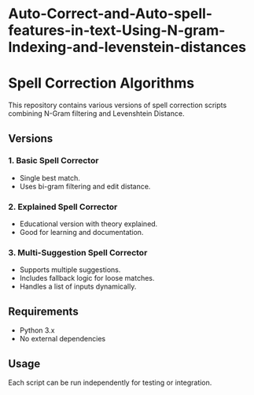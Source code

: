 # Auto-Correct-and-Auto-spell-features-in-text-Using-N-gram-Indexing-and-levenstein-distances
# Spell Correction Algorithms

This repository contains various versions of spell correction scripts combining N-Gram filtering and Levenshtein Distance.

## Versions

### 1. Basic Spell Corrector
- Single best match.
- Uses bi-gram filtering and edit distance.

### 2. Explained Spell Corrector
- Educational version with theory explained.
- Good for learning and documentation.

### 3. Multi-Suggestion Spell Corrector
- Supports multiple suggestions.
- Includes fallback logic for loose matches.
- Handles a list of inputs dynamically.

## Requirements
- Python 3.x
- No external dependencies

## Usage
Each script can be run independently for testing or integration.

